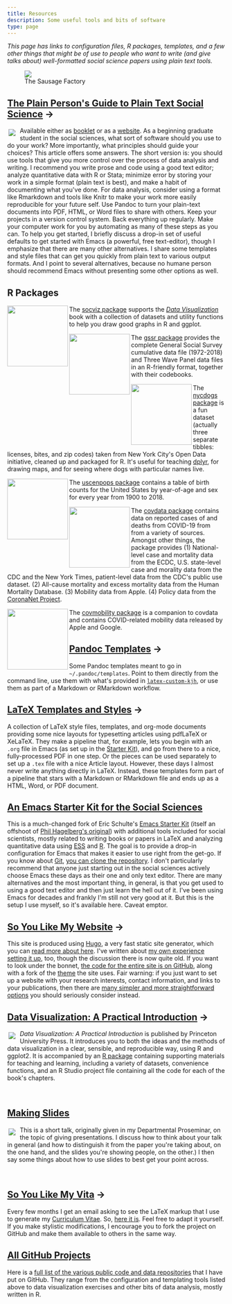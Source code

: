 ```yaml
---
title: Resources
description: Some useful tools and bits of software
type: page
---
```


<p><em>This page has links to configuration files, R packages, templates, and a few other things that might be of use to people who want to write (and give talks about) well-formatted social science papers using plain text tools.</em></p> 

<figure><img src="https://kieranhealy.org/files/misc/workflow-wide-v2.png"><figcaption>The Sausage Factory</figcaption></figure>


<div> <div> <h2><a href="http://plain-text.co">The Plain Person's
  Guide to Plain Text Social Science</a> &rarr;</h2> <p class = "clearfix"><a
  href="http://plain-text.co"><img src =
  "https://kieranhealy.org/files/misc/plaintext_cover_tiny.png"
  style="float: left; padding: 5px 10px 5px 3px;"></a> Available
  either as <a href =
  "http://kieranhealy.org/files/papers/plain-person-text.pdf">booklet</a>
  or as a <a href="http://plain-text.co">website</a>. As a beginning
  graduate student in the social sciences, what sort of software
  should you use to do your work? More importantly, what principles
  should guide your choices? This article offers some answers. The
  short version is: you should use tools that give you more control
  over the process of data analysis and writing. I recommend you write
  prose and code using a good text editor; analyze quantitative data
  with R or Stata; minimize error by storing your work in a simple
  format (plain text is best), and make a habit of documenting what
  you've done. For data analysis, consider using a format like
  Rmarkdown and tools like Knitr to make your work more easily
  reproducible for your future self. Use Pandoc to turn your
  plain-text documents into PDF, HTML, or Word files to share with
  others. Keep your projects in a version control system. Back
  everything up regularly. Make your computer work for you by
  automating as many of these steps as you can. To help you get
  started, I briefly discuss a drop-in set of useful defaults to get
  started with Emacs (a powerful, free text-editor), though I
  emphasize that there are many other alternatives. I share some
  templates and style files that can get you quickly from plain text
  to various output formats. And I point to several alternatives,
  because no humane person should recommend Emacs without presenting
  some other options as well.</p>

<h2>R Packages</h2>

<p class = "clearfix"><a href="http://kjhealy.github.io/socviz"><img src = "/files/misc/hex-socviz.png" width = "140" align = "left"></a> The <a href="http://kjhealy.github.io/socviz">socviz package</a> supports the <a href="https://www.amazon.com/Data-Visualization-Introduction-Kieran-Healy/dp/0691181624"><em>Data Visualization</em></a> book with a collection of datasets and utility functions to help you draw good graphs in R and ggplot. </p>

<p class = "clearfix"><a href="http://kjhealy.github.io/gssr"><img src = "/files/misc/hex-gssr.png" width = "140" align = "left"></a> The <a href="http://kjhealy.github.io/gssr">gssr package</a> provides the complete General Social Survey cumulative data file (1972-2018) and Three Wave Panel data files in an R-friendly format, together with their codebooks. </p>

<p class = "clearfix"><a href="http://kjhealy.github.io/nycdogs"><img src = "/files/misc/hex-nycdogs.png" width = "140" align = "left"></a> The <a href="http://kjhealy.github.io/nycdogs">nycdogs package</a> is a fun dataset (actually three separate tibbles: licenses, bites, and zip codes) taken from New York City's Open Data initiative, cleaned up and packaged for R. It's useful for teaching <a href ="http://dplyr.tidyverse.org">dplyr</a>, for drawing maps, and for seeing where dogs with particular names live. </p>


<p class = "clearfix"><a href="http://kjhealy.github.io/uscenpops"><img src = "/files/misc/hex-uscenpops.png" width = "140" align = "left"></a> The <a href="http://kjhealy.github.io/uscenpops">uscenpops package</a> contains a table of birth counts for the United States by year-of-age and sex for every year from 1900 to 2018.</p>


<p class = "clearfix"><a href="http://kjhealy.github.io/covdata"><img src = "/files/misc/hex-covdata.png" width = "140" align = "left"></a> The <a href="http://kjhealy.github.io/covdata">covdata package</a> contains data on reported cases of and deaths from COVID-19 from from a variety of sources. Amongst other things, the package provides (1) National-level case and mortality data from the ECDC, U.S. state-level case and morality data from the CDC and the New York Times, patient-level data from the CDC's public use dataset. (2) All-cause mortality and excess mortality data from the Human Mortality Database. (3) Mobility data from Apple. (4) Policy data from the <a href = "https://coronanet-project.org">CoronaNet Project</a>.

<p class = "clearfix"><a href="http://kjhealy.github.io/covmobility"><img src = "/files/misc/hex-covmobility.png" width = "140" align = "left"></a> The <a href="http://kjhealy.github.io/covmobility">covmobility package</a> is a companion to covdata and contains COVID-related mobility data released by Apple and Google.

<h2><a href="https://github.com/kjhealy/pandoc-templates">Pandoc Templates</a> &rarr;</h2>
<p>Some Pandoc templates meant to go in <code>~/.pandoc/templates</code>. Point to them directly from the command line, use them with what's provided in <a 
href="http://github.com/kjhealy/latex-custom-kjh"><code>latex-custom-kjh</code></a>, or use them as part of a Markdown or RMarkdown workflow. </p>

<h2><a href="http://github.com/kjhealy/latex-custom-kjh">LaTeX Templates and Styles</a> &rarr;</h2>
<p>A collection of LaTeX style files, templates, and org-mode documents providing some nice layouts for typesetting articles using pdfLaTeX or XeLaTeX. They make a pipeline that, for example, lets you begin with an 
<code>.org</code> file in Emacs (as set up in the <a href="http://kjhealy.github.com/emacs-starter-kit/">Starter Kit</a>), and go from there to a nice, fully-processed PDF in one step. Or the pieces can be used separately 
to set up a <code>.tex</code> file with a nice Article layout. However, these days I almost never write anything directly in LaTeX. Instead, these templates form part of a pipeline that stars with a Markdown or RMarkdown file and ends up as a HTML, Word, or PDF document.</p> 

<h2><a href="/resources/emacs-starter-kit"
    title="kjhealy/emacs-starter-kit @ GitHub">An Emacs Starter Kit
    for the Social Sciences</a></h2> <p>This is a much-changed fork of Eric
    Schulte's <a
    href="http://github.com/eschulte/emacs-starter-kit/tree">Emacs
    Starter Kit</a> (itself an offshoot of <a
    href="http://github.com/eschulte/emacs-starter-kit/tree">Phil
    Hagelberg's original</a>) with additional tools included for
    social scientists, mostly related to writing books or papers in
    LaTeX and analyzing quantitative data using <a
    href="http://ess.r-project.org/">ESS</a> and <a
    href="http://www.r-project.org/">R</a>. The goal is to provide a
    drop-in configuration for Emacs that makes it easier to use right
    from the get-go. If you know about <a href="http://git-scm.com/"
    title="Git - Fast Version Control System">Git</a>, <a
    href="http://github.com/kjhealy/emacs-starter-kit/tree/master"
    title="kjhealy's emacs-starter-kit at master &mdash; GitHub">you
    can clone the repository</a>. I don't particularly recommend that anyone just starting out in the social sciences actively choose Emacs these days as their one and only text editor. There are many alternatives and the most important thing, in general, is that you get used to using a good text editor and then just learn the hell out of it. I've been using Emacs for decades and frankly I'm still not very good at it. But this is the setup I use myself, so it's available here. Caveat emptor.</p>


<h2><a href="http://github.com/kjhealy/kieranhealy.hugo/">So You Like My Website</a> &rarr;</h2>
<p>This site is produced using <a href="http://gohugo.io">Hugo</a>, a very fast static site generator, which you can <a href="http://gohugo.io/overview/introduction/">read more about here</a>. I've written about <a 
href="http://kieranhealy.org/blog/archives/2014/02/24/powered-by-hugo/">my own experience setting it up</a>, too, though the discussion there is now quite old. If you want to look 
under the bonnet, <a href="http://kjhealy.github.com/kieranhealy.hugo/" title="This website's source">the code for the entire site is on GitHub</a>, along with a fork of the <a href="https://github.com/kjhealy/hugo-theme-even">theme</a> the site uses. Fair warning: if you just want to set up a website with your research interests, contact information, and links to your publications, then there are <a href = "http://squarespace.com">many simpler and more straightforward options</a> you should seriously consider instead.</p>
        
  </div>

<div>
<div class = "clearfix">
<h2><a href="https://www.amazon.com/Data-Visualization-Introduction-Kieran-Healy/dp/0691181624">Data Visualization: A Practical Introduction</a> &rarr;</h2>
    <p><a href="https://www.amazon.com/Data-Visualization-Introduction-Kieran-Healy/dp/0691181624"><img src = "https://kieranhealy.org/files/misc/dv_cover_tiny.png" style="float: left; padding: 5px 10px 5px 3px;"></a> <em>Data Visualization: A Practical Introduction</em> is published by Princeton University Press. It introduces you to both the ideas and the methods of data visualization in a clear, sensible, and reproducible way, using R and ggplot2. It is accompanied by an <a href="http://kjhealy.github.io/socviz">R package</a> containing supporting materials for teaching and learning, including a variety of datasets, convenience functions, and an R Studio project file containing all the code for each of the book's chapters.
    </p>

</div>
<br />

<div class = "clearfix">
<h2 style="clear:right"><a href="https://kieranhealy.org/blog/archives/2018/03/24/making-slides/">Making Slides</a></h2>

<p><a href="https://kieranhealy.org/blog/archives/2018/03/24/making-slides/"><img src = "https://kieranhealy.org/files/misc/sampletalk_tiny.png" style="float: left; padding: 5px 10px 5px 3px;"></a> This is a short talk, originally given in my Departmental Proseminar, on the topic of giving presentations. I discuss how to think about your talk in general (and how to distinguish it from the paper you're taking about, on the one hand, and the slides you're showing people, on the other.) I then say some things about how to use slides to best get your point across.</p> 

<p> &nbsp; </p>
</div>

<h2><a href="http://kjhealy.github.com/kjh-vita/">So You Like My Vita</a> &rarr;</h2>
<p>Every few months I get an email asking to see the LaTeX markup that I use to generate my <a href="http://kieranhealy.org/vita.pdf">Curriculum Vitae</a>. So, <a href="http://kjhealy.github.com/kjh-vita/" 
title="kjhealy's kjh-vita @ GitHub">here it is</a>. Feel free to adapt it yourself. If you make stylistic modifications, I encourage you to fork the project on GitHub and make them available to others in the same way.</p>

<h2><a href="/resources/github/">All GitHub Projects</a></h2>
    <p>Here is a <a href="/resources/github/">full list of the various public code and data repositories</a> that I have put on GitHub. They range from the configuration and templating tools listed above to data 
visualization exercises and other bits of data analysis, mostly written in R. 
  </div>
</div>
</div>
</div>
</div>


